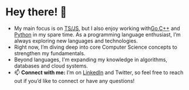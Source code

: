 # Hey there! 👋

- My main focus is on [TS/JS](https://www.typescriptlang.org/), but I also enjoy working with[Go](https://go.dev/),[C++](https://isocpp.org/) and [Python](https://www.python.org/) in my spare time. As a programming language enthusiast, I’m always exploring new languages and technologies.
- Right now, I’m diving deep into core Computer Science concepts to strengthen my fundamentals.
- Beyond languages, I'm expanding my knowledge in algorithms, databases and cloud systems.
- 📫 **Connect with me:** I’m on [LinkedIn](https://www.linkedin.com/in/manish-biswal-xd) and Twitter, so feel free to reach out if you’d like to connect or have any questions!
